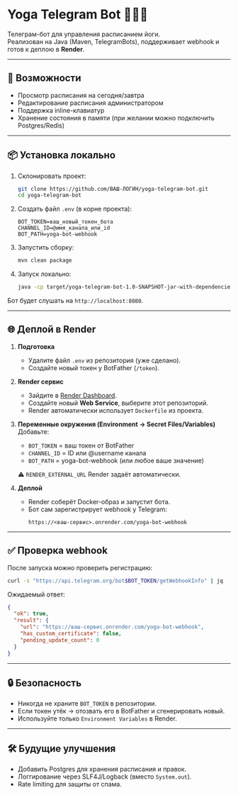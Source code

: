 # Yoga Telegram Bot 🧘‍♀️🤖

Телеграм-бот для управления расписанием йоги.  
Реализован на Java (Maven, TelegramBots), поддерживает webhook и готов к деплою в **Render**.

---

## 🚀 Возможности
- Просмотр расписания на сегодня/завтра
- Редактирование расписания администратором
- Поддержка inline-клавиатур
- Хранение состояния в памяти (при желании можно подключить Postgres/Redis)

---

## 📦 Установка локально

1. Склонировать проект:
   ```bash
   git clone https://github.com/ВАШ-ЛОГИН/yoga-telegram-bot.git
   cd yoga-telegram-bot
   ```

2. Создать файл `.env` (в корне проекта):
   ```env
   BOT_TOKEN=ваш_новый_токен_бота
   CHANNEL_ID=@имя_канала_или_id
   BOT_PATH=yoga-bot-webhook
   ```

3. Запустить сборку:
   ```bash
   mvn clean package
   ```

4. Запуск локально:
   ```bash
   java -cp target/yoga-telegram-bot-1.0-SNAPSHOT-jar-with-dependencies.jar org.example.WebhookServer
   ```

Бот будет слушать на `http://localhost:8080`.

---

## 🌐 Деплой в Render

1. **Подготовка**
   - Удалите файл `.env` из репозитория (уже сделано).
   - Создайте новый токен у BotFather (`/token`).

2. **Render сервис**
   - Зайдите в [Render Dashboard](https://dashboard.render.com/).
   - Создайте новый **Web Service**, выберите этот репозиторий.
   - Render автоматически использует `Dockerfile` из проекта.

3. **Переменные окружения (Environment → Secret Files/Variables)**  
   Добавьте:
   - `BOT_TOKEN` = ваш токен от BotFather  
   - `CHANNEL_ID` = ID или @username канала  
   - `BOT_PATH` = yoga-bot-webhook (или любое ваше значение)  

   ⚠️ `RENDER_EXTERNAL_URL` Render задаёт автоматически.

4. **Деплой**
   - Render соберёт Docker-образ и запустит бота.
   - Бот сам зарегистрирует webhook у Telegram:
     ```
     https://<ваш-сервис>.onrender.com/yoga-bot-webhook
     ```

---

## ✅ Проверка webhook

После запуска можно проверить регистрацию:

```bash
curl -s "https://api.telegram.org/bot$BOT_TOKEN/getWebhookInfo" | jq
```

Ожидаемый ответ:
```json
{
  "ok": true,
  "result": {
    "url": "https://ваш-сервис.onrender.com/yoga-bot-webhook",
    "has_custom_certificate": false,
    "pending_update_count": 0
  }
}
```

---

## 🔒 Безопасность
- Никогда не храните `BOT_TOKEN` в репозитории.
- Если токен утёк → отозвать его в BotFather и сгенерировать новый.
- Используйте только `Environment Variables` в Render.

---

## 🛠 Будущие улучшения
- Добавить Postgres для хранения расписания и правок.
- Логгирование через SLF4J/Logback (вместо `System.out`).
- Rate limiting для защиты от спама.
